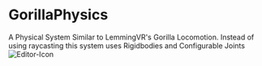 # GorillaPhysics
A Physical System Similar to LemmingVR's Gorilla Locomotion. Instead of using raycasting this system uses Rigidbodies and Configurable Joints 
![Editor-Icon](https://github.com/user-attachments/assets/99f56515-9e97-4add-8885-fcb4e17cb613)
